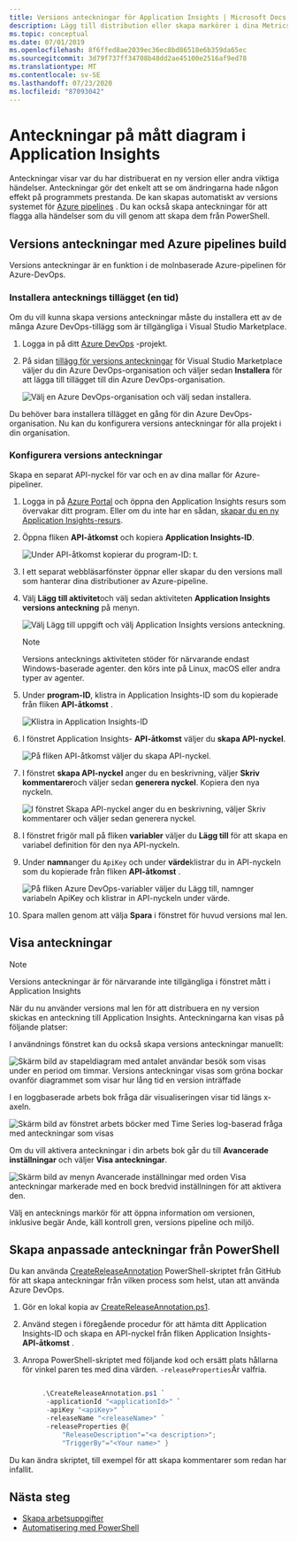 ```yaml
---
title: Versions anteckningar för Application Insights | Microsoft Docs
description: Lägg till distribution eller skapa markörer i dina Metrics Explorer-diagram i Application Insights.
ms.topic: conceptual
ms.date: 07/01/2019
ms.openlocfilehash: 8f6ffed8ae2039ec36ec8bd86518e6b359da65ec
ms.sourcegitcommit: 3d79f737ff34708b48dd2ae45100e2516af9ed78
ms.translationtype: MT
ms.contentlocale: sv-SE
ms.lasthandoff: 07/23/2020
ms.locfileid: "87093042"
---
```

# <a name="annotations-on-metric-charts-in-application-insights"></a>Anteckningar på mått diagram i Application Insights

Anteckningar visar var du har distribuerat en ny version eller andra viktiga händelser. Anteckningar gör det enkelt att se om ändringarna hade någon effekt på programmets prestanda. De kan skapas automatiskt av versions systemet för [Azure pipelines](/azure/devops/pipelines/tasks/) . Du kan också skapa anteckningar för att flagga alla händelser som du vill genom att skapa dem från PowerShell.

## <a name="release-annotations-with-azure-pipelines-build"></a>Versions anteckningar med Azure pipelines build

Versions anteckningar är en funktion i de molnbaserade Azure-pipelinen för Azure-DevOps.

### <a name="install-the-annotations-extension-one-time"></a>Installera antecknings tillägget (en tid)

Om du vill kunna skapa versions anteckningar måste du installera ett av de många Azure DevOps-tillägg som är tillgängliga i Visual Studio Marketplace.

1. Logga in på ditt [Azure DevOps](https://azure.microsoft.com/services/devops/) -projekt.
   
1. På sidan [tillägg för versions anteckningar](https://marketplace.visualstudio.com/items/ms-appinsights.appinsightsreleaseannotations) för Visual Studio Marketplace väljer du din Azure DevOps-organisation och väljer sedan **Installera** för att lägga till tillägget till din Azure DevOps-organisation.
   
   ![Välj en Azure DevOps-organisation och välj sedan installera.](./media/annotations/1-install.png)
   
Du behöver bara installera tillägget en gång för din Azure DevOps-organisation. Nu kan du konfigurera versions anteckningar för alla projekt i din organisation.

### <a name="configure-release-annotations"></a>Konfigurera versions anteckningar

Skapa en separat API-nyckel för var och en av dina mallar för Azure-pipeliner.

1. Logga in på [Azure Portal](https://portal.azure.com) och öppna den Application Insights resurs som övervakar ditt program. Eller om du inte har en sådan, [skapar du en ny Application Insights-resurs](../../azure-monitor/app/app-insights-overview.md).
   
1. Öppna fliken **API-åtkomst** och kopiera **Application Insights-ID**.
   
   ![Under API-åtkomst kopierar du program-ID: t.](./media/annotations/2-app-id.png)

1. I ett separat webbläsarfönster öppnar eller skapar du den versions mall som hanterar dina distributioner av Azure-pipeline.
   
1. Välj **Lägg till aktivitet**och välj sedan aktiviteten **Application Insights versions anteckning** på menyn.
   
   ![Välj Lägg till uppgift och välj Application Insights versions anteckning.](./media/annotations/3-add-task.png)

   > [!NOTE]
   > Versions antecknings aktiviteten stöder för närvarande endast Windows-baserade agenter. den körs inte på Linux, macOS eller andra typer av agenter.
   
1. Under **program-ID**, klistra in Application Insights-ID som du kopierade från fliken **API-åtkomst** .
   
   ![Klistra in Application Insights-ID](./media/annotations/4-paste-app-id.png)
   
1. I fönstret Application Insights- **API-åtkomst** väljer du **skapa API-nyckel**. 
   
   ![På fliken API-åtkomst väljer du skapa API-nyckel.](./media/annotations/5-create-api-key.png)
   
1. I fönstret **skapa API-nyckel** anger du en beskrivning, väljer **Skriv kommentarer**och väljer sedan **generera nyckel**. Kopiera den nya nyckeln.
   
   ![I fönstret Skapa API-nyckel anger du en beskrivning, väljer Skriv kommentarer och väljer sedan generera nyckel.](./media/annotations/6-create-api-key.png)
   
1. I fönstret frigör mall på fliken **variabler** väljer du **Lägg till** för att skapa en variabel definition för den nya API-nyckeln.

1. Under **namn**anger du `ApiKey` och under **värde**klistrar du in API-nyckeln som du kopierade från fliken **API-åtkomst** .
   
   ![På fliken Azure DevOps-variabler väljer du Lägg till, namnger variabeln ApiKey och klistrar in API-nyckeln under värde.](./media/annotations/7-paste-api-key.png)
   
1. Spara mallen genom att välja **Spara** i fönstret för huvud versions mal len.

## <a name="view-annotations"></a>Visa anteckningar


   > [!NOTE]
   > Versions anteckningar är för närvarande inte tillgängliga i fönstret mått i Application Insights

När du nu använder versions mal len för att distribuera en ny version skickas en anteckning till Application Insights. Anteckningarna kan visas på följande platser:

I användnings fönstret kan du också skapa versions anteckningar manuellt:

![Skärm bild av stapeldiagram med antalet användar besök som visas under en period om timmar. Versions anteckningar visas som gröna bockar ovanför diagrammet som visar hur lång tid en version inträffade](./media/annotations/usage-pane.png)

I en loggbaserade arbets bok fråga där visualiseringen visar tid längs x-axeln.

![Skärm bild av fönstret arbets böcker med Time Series log-baserad fråga med anteckningar som visas](./media/annotations/workbooks-annotations.png)

Om du vill aktivera anteckningar i din arbets bok går du till **Avancerade inställningar** och väljer **Visa anteckningar**.

![Skärm bild av menyn Avancerade inställningar med orden Visa anteckningar markerade med en bock bredvid inställningen för att aktivera den.](./media/annotations/workbook-show-annotations.png)

Välj en antecknings markör för att öppna information om versionen, inklusive begär Ande, käll kontroll gren, versions pipeline och miljö.

## <a name="create-custom-annotations-from-powershell"></a>Skapa anpassade anteckningar från PowerShell
Du kan använda [CreateReleaseAnnotation](https://github.com/Microsoft/ApplicationInsights-Home/blob/master/API/CreateReleaseAnnotation.ps1) PowerShell-skriptet från GitHub för att skapa anteckningar från vilken process som helst, utan att använda Azure DevOps. 

1. Gör en lokal kopia av [CreateReleaseAnnotation.ps1](https://github.com/Microsoft/ApplicationInsights-Home/blob/master/API/CreateReleaseAnnotation.ps1).
   
1. Använd stegen i föregående procedur för att hämta ditt Application Insights-ID och skapa en API-nyckel från fliken Application Insights- **API-åtkomst** .
   
1. Anropa PowerShell-skriptet med följande kod och ersätt plats hållarna för vinkel paren tes med dina värden. `-releaseProperties`Är valfria. 
   
   ```powershell
   
        .\CreateReleaseAnnotation.ps1 `
         -applicationId "<applicationId>" `
         -apiKey "<apiKey>" `
         -releaseName "<releaseName>" `
         -releaseProperties @{
             "ReleaseDescription"="<a description>";
             "TriggerBy"="<Your name>" }
   ```

Du kan ändra skriptet, till exempel för att skapa kommentarer som redan har infallit.

## <a name="next-steps"></a>Nästa steg

* [Skapa arbetsuppgifter](../../azure-monitor/app/diagnostic-search.md#create-work-item)
* [Automatisering med PowerShell](../../azure-monitor/app/powershell.md)
